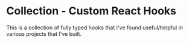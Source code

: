 # Collection - Custom React Hooks

This is a collection of fully typed hooks that I've found useful/helpful in various projects that I've built.

